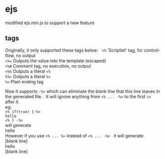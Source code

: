 # ejs
modified ejs.min.js to support a new feature  

## tags
Originally, it only supported these tags below:  
`<%` 'Scriptlet' tag, for control-flow, no output  
`<%=` Outputs the value into the template (escaped)  
`<%#` Comment tag, no execution, no output  
`<%%` Outputs a literal `<%`  
`%%>` Outputs a literal `%>`  
`%>` Plain ending tag  
  
Now it supports `-%>` which can eliminate the blank line that this line leaves in the generated file.  
It will ignore anything from `<% ... -%>` to the first `\n` after it.  
eg:  
`<% if(true) {-%>`  
`hello`  
`<% } -%>`  
will generate  
hello  
However if you use `<% ... %>` instead of `<% ... -%>`  
it will generate  
[blank line]  
hello  
[blank line]  
